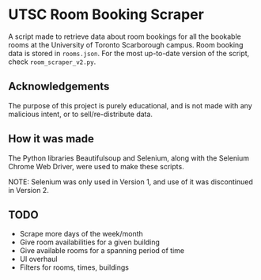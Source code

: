 # UTSC Room Booking Scraper
A script made to retrieve data about room bookings for all the bookable rooms at the University of Toronto Scarborough campus.  Room booking data is stored in `rooms.json`.  For the most up-to-date version of the script, check `room_scraper_v2.py`. 

## Acknowledgements
The purpose of this project is purely educational, and is not made with any malicious intent, or to sell/re-distribute data.  

## How it was made
The Python libraries Beautifulsoup and Selenium, along with the Selenium Chrome Web Driver, were used to make these scripts.

NOTE: Selenium was only used in Version 1, and use of it was discontinued in Version 2.

## TODO
- Scrape more days of the week/month
- Give room availabilities for a given building
- Give available rooms for a spanning period of time
- UI overhaul
- Filters for rooms, times, buildings
